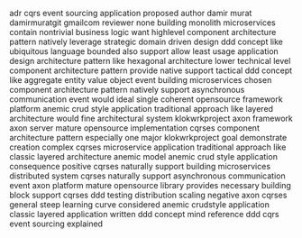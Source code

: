 adr cqrs event sourcing application proposed author damir murat damirmuratgit gmailcom reviewer none building monolith microservices contain nontrivial business logic want highlevel component architecture pattern natively leverage strategic domain driven design ddd concept like ubiquitous language bounded also support allow least usage application design architecture pattern like hexagonal architecture lower technical level component architecture pattern provide native support tactical ddd concept like aggregate entity value object event building microservices chosen component architecture pattern natively support asynchronous communication event would ideal single coherent opensource framework platform anemic crud style application traditional approach like layered architecture would fine architectural system klokwrkproject axon framework axon server mature opensource implementation cqrses component architecture pattern especially one major klokwrkproject goal demonstrate creation complex cqrses microservice application traditional approach like classic layered architecture anemic model anemic crud style application consequence positive cqrses naturally support building microservices distributed system cqrses naturally support asynchronous communication event axon platform mature opensource library provides necessary building block support cqrses ddd testing distribution scaling negative axon cqrses general steep learning curve considered anemic crudstyle application classic layered application written ddd concept mind reference ddd cqrs event sourcing explained